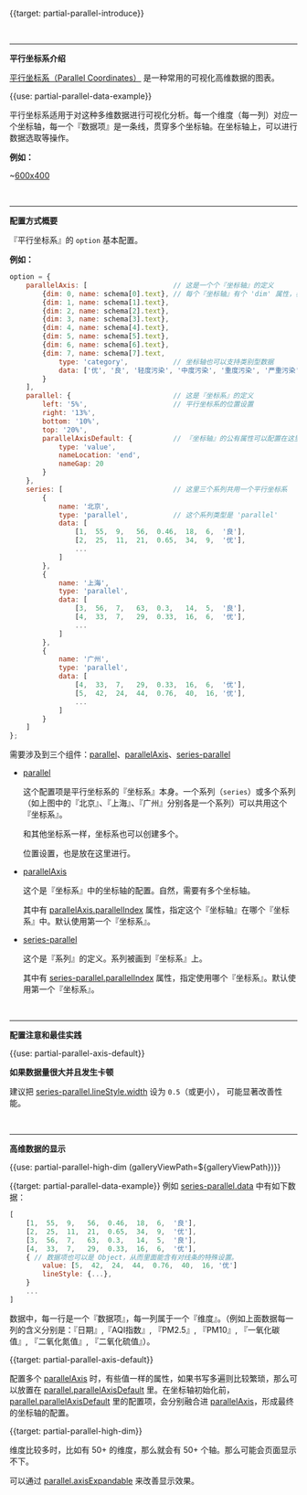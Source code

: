 {{target: partial-parallel-introduce}}

<br>

---

**平行坐标系介绍**

[平行坐标系（Parallel Coordinates）](https://en.wikipedia.org/wiki/Parallel_coordinates) 是一种常用的可视化高维数据的图表。

{{use: partial-parallel-data-example}}

平行坐标系适用于对这种多维数据进行可视化分析。每一个维度（每一列）对应一个坐标轴，每一个『数据项』是一条线，贯穿多个坐标轴。在坐标轴上，可以进行数据选取等操作。

 **例如：** 

~[600x400](${galleryViewPath}doc-example/parallel-all&edit=1&reset=1)

<br>

---

**配置方式概要**

『平行坐标系』的 `option` 基本配置。

 **例如：** 

```javascript
option = {
    parallelAxis: [                     // 这是一个个『坐标轴』的定义
        {dim: 0, name: schema[0].text}, // 每个『坐标轴』有个 'dim' 属性，表示坐标轴的维度号。
        {dim: 1, name: schema[1].text},
        {dim: 2, name: schema[2].text},
        {dim: 3, name: schema[3].text},
        {dim: 4, name: schema[4].text},
        {dim: 5, name: schema[5].text},
        {dim: 6, name: schema[6].text},
        {dim: 7, name: schema[7].text,
            type: 'category',           // 坐标轴也可以支持类别型数据
            data: ['优', '良', '轻度污染', '中度污染', '重度污染', '严重污染']
        }
    ],
    parallel: {                         // 这是『坐标系』的定义
        left: '5%',                     // 平行坐标系的位置设置
        right: '13%',
        bottom: '10%',
        top: '20%',
        parallelAxisDefault: {          // 『坐标轴』的公有属性可以配置在这里避免重复书写
            type: 'value',
            nameLocation: 'end',
            nameGap: 20
        }
    },
    series: [                           // 这里三个系列共用一个平行坐标系
        {
            name: '北京',
            type: 'parallel',           // 这个系列类型是 'parallel'
            data: [
                [1,  55,  9,   56,  0.46,  18,  6,  '良'],
                [2,  25,  11,  21,  0.65,  34,  9,  '优'],
                ...
            ]
        },
        {
            name: '上海',
            type: 'parallel',
            data: [
                [3,  56,  7,   63,  0.3,   14,  5,  '良'],
                [4,  33,  7,   29,  0.33,  16,  6,  '优'],
                ...
            ]
        },
        {
            name: '广州',
            type: 'parallel',
            data: [
                [4,  33,  7,   29,  0.33,  16,  6,  '优'],
                [5,  42,  24,  44,  0.76,  40,  16, '优'],
                ...
            ]
        }
    ]
};
```

需要涉及到三个组件：[parallel](~parallel)、[parallelAxis](~parallelAxis)、[series-parallel](~series-parallel)

+ [parallel](~parallel)

    这个配置项是平行坐标系的『坐标系』本身。一个系列（`series`）或多个系列（如上图中的『北京』、『上海』、『广州』分别各是一个系列）可以共用这个『坐标系』。

    和其他坐标系一样，坐标系也可以创建多个。

    位置设置，也是放在这里进行。

+ [parallelAxis](~parallelAxis)

    这个是『坐标系』中的坐标轴的配置。自然，需要有多个坐标轴。

    其中有 [parallelAxis.parallelIndex](~parallelAxis.parallelIndex) 属性，指定这个『坐标轴』在哪个『坐标系』中。默认使用第一个『坐标系』。

+ [series-parallel](~series-parallel)

    这个是『系列』的定义。系列被画到『坐标系』上。

    其中有 [series-parallel.parallelIndex](~series-parallel.parallelIndex) 属性，指定使用哪个『坐标系』。默认使用第一个『坐标系』。

<br>

---

**配置注意和最佳实践**

{{use: partial-parallel-axis-default}}

**如果数据量很大并且发生卡顿**

建议把 [series-parallel.lineStyle.width](~series-parallel.lineStyle.width) 设为 `0.5`（或更小），
可能显著改善性能。

<br>

---

**高维数据的显示**

{{use: partial-parallel-high-dim (galleryViewPath=${galleryViewPath})}}



{{target: partial-parallel-data-example}}
例如 [series-parallel.data](~series-parallel.data) 中有如下数据：

```javascript
[
    [1,  55,  9,   56,  0.46,  18,  6,  '良'],
    [2,  25,  11,  21,  0.65,  34,  9,  '优'],
    [3,  56,  7,   63,  0.3,   14,  5,  '良'],
    [4,  33,  7,   29,  0.33,  16,  6,  '优'],
    { // 数据项也可以是 Object，从而里面能含有对线条的特殊设置。
        value: [5,  42,  24,  44,  0.76,  40,  16, '优']
        lineStyle: {...},
    }
    ...
]
```
数据中，每一行是一个『数据项』，每一列属于一个『维度』。（例如上面数据每一列的含义分别是：『日期』,『AQI指数』, 『PM2.5』, 『PM10』, 『一氧化碳值』, 『二氧化氮值』, 『二氧化硫值』）。




{{target: partial-parallel-axis-default}}

配置多个 [parallelAxis](~parallelAxis) 时，有些值一样的属性，如果书写多遍则比较繁琐，那么可以放置在 [parallel.parallelAxisDefault](~parallel.parallelAxisDefault) 里。在坐标轴初始化前，[parallel.parallelAxisDefault](~parallel.parallelAxisDefault) 里的配置项，会分别融合进 [parallelAxis](~parallelAxis)，形成最终的坐标轴的配置。



{{target: partial-parallel-high-dim}}

维度比较多时，比如有 50+ 的维度，那么就会有 50+ 个轴。那么可能会页面显示不下。

可以通过 [parallel.axisExpandable](~parallel.axisExpandable) 来改善显示效果。

